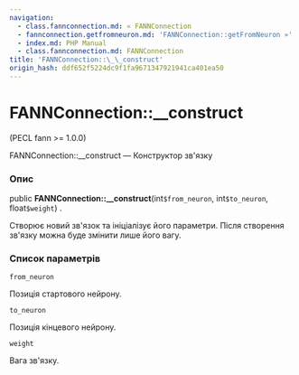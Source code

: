 ```yaml
---
navigation:
  - class.fannconnection.md: « FANNConnection
  - fannconnection.getfromneuron.md: 'FANNConnection::getFromNeuron »'
  - index.md: PHP Manual
  - class.fannconnection.md: FANNConnection
title: 'FANNConnection::\_\_construct'
origin_hash: ddf652f5224dc9f1fa9671347921941ca401ea50
---
```

# FANNConnection::\_\_construct

(PECL fann >= 1.0.0)

FANNConnection::\_\_construct — Конструктор зв'язку

### Опис

public **FANNConnection::\_\_construct**(int`$from_neuron`, int`$to_neuron`, float`$weight`) .

Створює новий зв'язок та ініціалізує його параметри. Після створення зв'язку можна буде змінити лише його вагу.

### Список параметрів

`from_neuron`

Позиція стартового нейрону.

`to_neuron`

Позиція кінцевого нейрону.

`weight`

Вага зв'язку.
